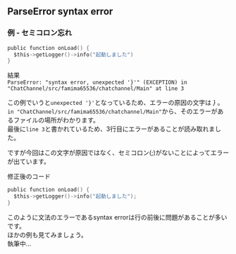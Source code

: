 ## ParseError syntax error
### 例 - セミコロン忘れ
```c
public function onLoad() {
  $this->getLogger()->info("起動しました")
}
```  
結果  
`
ParseError: "syntax error, unexpected '}'" (EXCEPTION) in "ChatChannel/src/famima65536/chatchannel/Main" at line 3
`

この例でいうと`unexpected '}'`となっているため、エラーの原因の文字は *}* 。  
`in "ChatChannel/src/famima65536/chatchannel/Main"`から、そのエラーがあるファイルの場所がわかります。  
最後に`line 3`と書かれているため、3行目にエラーがあることが読み取れました。  

ですが今回はこの文字が原因ではなく、セミコロン(;)がないことによってエラーが出ています。  

修正後のコード  
```c
public function onLoad() {
  $this->getLogger()->info("起動しました");
}
```
このように文法のエラーであるsyntax errorは行の前後に問題があることが多いです。  
ほかの例も見てみましょう。  
執筆中...

